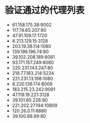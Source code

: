 # 验证通过的代理列表

 - 61.158.175.38:9002
 - 117.74.65.207:80
 - 47.91.109.17:1720
 - 8.213.129.15:3128
 - 203.19.38.114:1080
 - 139.196.196.74:80
 - 39.102.208.189:8081
 - 93.171.157.249:8080
 - 220.231.143.247:80
 - 218.77.183.214:5224
 - 221.231.13.198:1080
 - 8.220.136.174:8008
 - 183.215.23.242:9091
 - 47.119.19.221:3128
 - 39.101.65.228:80
 - 221.202.27.194:10809
 - 120.26.0.11:8880
 - 39.100.88.89:80
